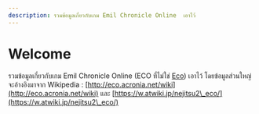 ```yaml
---
description: รวมข้อมูลเกี่ยวกับเกม Emil Chronicle Online  เอาไว้
---
```


# Welcome

รวมข้อมูลเกี่ยวกับเกม Emil Chronicle Online (ECO ที่ไม่ใช่ [Eco](https://store.steampowered.com/app/382310/Eco/)) เอาไว้ โดยข้อมูลส่วนใหญ่จะอ้างอิงมาจาก Wikipedia : [http://eco.acronia.net/wiki](http://eco.acronia.net/wiki) และ [https://w.atwiki.jp/nejitsu2\_eco/](https://w.atwiki.jp/nejitsu2\_eco/)
